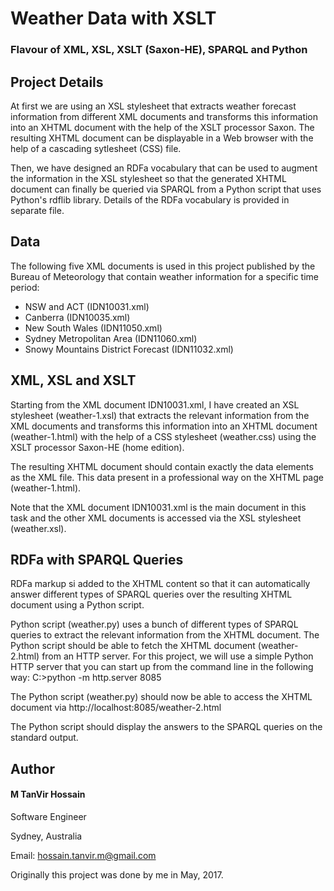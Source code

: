 # Weather Data with XSLT
### Flavour of XML, XSL, XSLT (Saxon-HE), SPARQL and Python

## Project Details
At first we are using an XSL stylesheet that extracts weather forecast information from different XML documents and transforms this information into an XHTML document with the help of the XSLT processor Saxon. The resulting XHTML document can be displayable in a Web browser with the help of a cascading sytlesheet (CSS) file.

Then, we have designed an RDFa vocabulary that can be used to augment the information in the XSL stylesheet so that the generated XHTML document can finally be queried via SPARQL from a Python script that uses Python's rdflib library. Details of the RDFa vocabulary is provided in separate file.

## Data
The following five XML documents is used in this project published by the Bureau of Meteorology that contain weather information for a specific time period:

* NSW and ACT (IDN10031.xml)
* Canberra (IDN10035.xml)
* New South Wales (IDN11050.xml)
* Sydney Metropolitan Area (IDN11060.xml)
* Snowy Mountains District Forecast (IDN11032.xml)

## XML, XSL and XSLT
Starting from the XML document IDN10031.xml, I have created an XSL stylesheet (weather-1.xsl) that extracts the relevant information from the XML documents and transforms this information into an XHTML document (weather-1.html) with the help of a CSS stylesheet (weather.css) using the XSLT processor Saxon-HE (home edition).

The resulting XHTML document should contain exactly the data elements as the XML file. This data present in a professional way on the XHTML page (weather-1.html).

Note that the XML document IDN10031.xml is the main document in this task and the other XML documents is accessed via the XSL stylesheet (weather.xsl). 

## RDFa with SPARQL Queries
 RDFa markup si added to the XHTML content so that it can automatically answer different types of SPARQL queries over the resulting XHTML document using a Python script.

Python script (weather.py) uses a bunch of different types of SPARQL queries to extract the relevant information from the XHTML document. The Python script should be able to fetch the XHTML document (weather-2.html) from an HTTP server. For this project, we will use a simple Python HTTP server that you can start up from the command line in the following way:
C:>python -m http.server 8085

The Python script (weather.py) should now be able to access the XHTML document via
http://localhost:8085/weather-2.html

The Python script should display the answers to the SPARQL queries on the standard output.


## Author
#### M TanVir Hossain

Software Engineer

Sydney, Australia

Email: hossain.tanvir.m@gmail.com

Originally this project was done by me in May, 2017. 
